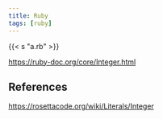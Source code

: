 ```yaml
---
title: Ruby
tags: [ruby]
---
```


{{< s "a.rb" >}}

<https://ruby-doc.org/core/Integer.html>

## References

<https://rosettacode.org/wiki/Literals/Integer>
